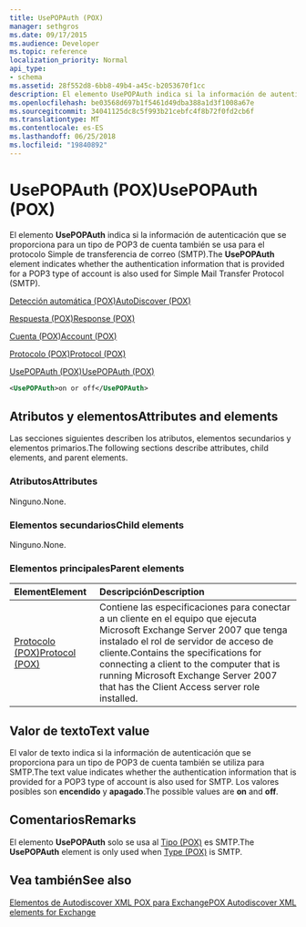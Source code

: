 ```yaml
---
title: UsePOPAuth (POX)
manager: sethgros
ms.date: 09/17/2015
ms.audience: Developer
ms.topic: reference
localization_priority: Normal
api_type:
- schema
ms.assetid: 28f552d8-6bb8-49b4-a45c-b2053670f1cc
description: El elemento UsePOPAuth indica si la información de autenticación que se proporciona para un tipo de POP3 de cuenta también se usa para el protocolo Simple de transferencia de correo (SMTP).
ms.openlocfilehash: be03568d697b1f5461d49dba388a1d3f1008a67e
ms.sourcegitcommit: 34041125dc8c5f993b21cebfc4f8b72f0fd2cb6f
ms.translationtype: MT
ms.contentlocale: es-ES
ms.lasthandoff: 06/25/2018
ms.locfileid: "19840892"
---
```

# <a name="usepopauth-pox"></a><span data-ttu-id="f0133-103">UsePOPAuth (POX)</span><span class="sxs-lookup"><span data-stu-id="f0133-103">UsePOPAuth (POX)</span></span>

<span data-ttu-id="f0133-104">El elemento **UsePOPAuth** indica si la información de autenticación que se proporciona para un tipo de POP3 de cuenta también se usa para el protocolo Simple de transferencia de correo (SMTP).</span><span class="sxs-lookup"><span data-stu-id="f0133-104">The **UsePOPAuth** element indicates whether the authentication information that is provided for a POP3 type of account is also used for Simple Mail Transfer Protocol (SMTP).</span></span> 
  
[<span data-ttu-id="f0133-105">Detección automática (POX)</span><span class="sxs-lookup"><span data-stu-id="f0133-105">AutoDiscover (POX)</span></span>](autodiscover-pox.md)
  
[<span data-ttu-id="f0133-106">Respuesta (POX)</span><span class="sxs-lookup"><span data-stu-id="f0133-106">Response (POX)</span></span>](response-pox.md)
  
[<span data-ttu-id="f0133-107">Cuenta (POX)</span><span class="sxs-lookup"><span data-stu-id="f0133-107">Account (POX)</span></span>](account-pox.md)
  
[<span data-ttu-id="f0133-108">Protocolo (POX)</span><span class="sxs-lookup"><span data-stu-id="f0133-108">Protocol (POX)</span></span>](protocol-pox.md)
  
[<span data-ttu-id="f0133-109">UsePOPAuth (POX)</span><span class="sxs-lookup"><span data-stu-id="f0133-109">UsePOPAuth (POX)</span></span>](usepopauth-pox.md)
  
```xml
<UsePOPAuth>on or off</UsePOPAuth>
```

## <a name="attributes-and-elements"></a><span data-ttu-id="f0133-110">Atributos y elementos</span><span class="sxs-lookup"><span data-stu-id="f0133-110">Attributes and elements</span></span>

<span data-ttu-id="f0133-111">Las secciones siguientes describen los atributos, elementos secundarios y elementos primarios.</span><span class="sxs-lookup"><span data-stu-id="f0133-111">The following sections describe attributes, child elements, and parent elements.</span></span>
  
### <a name="attributes"></a><span data-ttu-id="f0133-112">Atributos</span><span class="sxs-lookup"><span data-stu-id="f0133-112">Attributes</span></span>

<span data-ttu-id="f0133-113">Ninguno.</span><span class="sxs-lookup"><span data-stu-id="f0133-113">None.</span></span>
  
### <a name="child-elements"></a><span data-ttu-id="f0133-114">Elementos secundarios</span><span class="sxs-lookup"><span data-stu-id="f0133-114">Child elements</span></span>

<span data-ttu-id="f0133-115">Ninguno.</span><span class="sxs-lookup"><span data-stu-id="f0133-115">None.</span></span>
  
### <a name="parent-elements"></a><span data-ttu-id="f0133-116">Elementos principales</span><span class="sxs-lookup"><span data-stu-id="f0133-116">Parent elements</span></span>

|<span data-ttu-id="f0133-117">**Element**</span><span class="sxs-lookup"><span data-stu-id="f0133-117">**Element**</span></span>|<span data-ttu-id="f0133-118">**Descripción**</span><span class="sxs-lookup"><span data-stu-id="f0133-118">**Description**</span></span>|
|:-----|:-----|
|[<span data-ttu-id="f0133-119">Protocolo (POX)</span><span class="sxs-lookup"><span data-stu-id="f0133-119">Protocol (POX)</span></span>](protocol-pox.md) <br/> |<span data-ttu-id="f0133-120">Contiene las especificaciones para conectar a un cliente en el equipo que ejecuta Microsoft Exchange Server 2007 que tenga instalado el rol de servidor de acceso de cliente.</span><span class="sxs-lookup"><span data-stu-id="f0133-120">Contains the specifications for connecting a client to the computer that is running Microsoft Exchange Server 2007 that has the Client Access server role installed.</span></span>  <br/> |
   
## <a name="text-value"></a><span data-ttu-id="f0133-121">Valor de texto</span><span class="sxs-lookup"><span data-stu-id="f0133-121">Text value</span></span>

<span data-ttu-id="f0133-122">El valor de texto indica si la información de autenticación que se proporciona para un tipo de POP3 de cuenta también se utiliza para SMTP.</span><span class="sxs-lookup"><span data-stu-id="f0133-122">The text value indicates whether the authentication information that is provided for a POP3 type of account is also used for SMTP.</span></span> <span data-ttu-id="f0133-123">Los valores posibles son **encendido** y **apagado**.</span><span class="sxs-lookup"><span data-stu-id="f0133-123">The possible values are **on** and **off**.</span></span>
  
## <a name="remarks"></a><span data-ttu-id="f0133-124">Comentarios</span><span class="sxs-lookup"><span data-stu-id="f0133-124">Remarks</span></span>

<span data-ttu-id="f0133-125">El elemento **UsePOPAuth** solo se usa al [Tipo (POX)](type-pox.md) es SMTP.</span><span class="sxs-lookup"><span data-stu-id="f0133-125">The **UsePOPAuth** element is only used when [Type (POX)](type-pox.md) is SMTP.</span></span> 
  
## <a name="see-also"></a><span data-ttu-id="f0133-126">Vea también</span><span class="sxs-lookup"><span data-stu-id="f0133-126">See also</span></span>



[<span data-ttu-id="f0133-127">Elementos de Autodiscover XML POX para Exchange</span><span class="sxs-lookup"><span data-stu-id="f0133-127">POX Autodiscover XML elements for Exchange</span></span>](pox-autodiscover-xml-elements-for-exchange.md)

